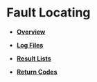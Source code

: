# Fault Locating<a name="EN-US_TOPIC_0164918057"></a>

-   **[Overview](overview.md)**  

-   **[Log Files](log-files.md)**  

-   **[Result Lists](result-lists.md)**  

-   **[Return Codes](return-codes.md)**  


